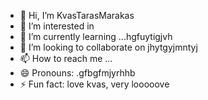 - 👋 Hi, I’m KvasTarasMarakas
- 👀 I’m interested in
- 🌱 I’m currently learning ...hgfuytigjvh
- 💞️ I’m looking to collaborate on jhytgyjmntyj
- 📫 How to reach me ...
- 😄 Pronouns: .gfbgfmjyrhhb
- ⚡ Fun fact: love kvas, very looooove
<!---
KvasTarasMarakas/KvasTarasMarakas is a ✨ special ✨ repository because its `README.md` (this file) appears on your GitHub profile.
You can click the Preview link to take a look at your changes.
---
